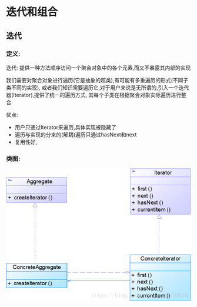 # 迭代和组合

## 迭代
### 定义:

迭代: 提供一种方法顺序访问一个聚合对象中的各个元素,而又不暴露其内部的实现

我们需要对聚合对象进行遍历(它是抽象的超类),有可能有多重遍历的形式(不同子类不同的实现),
或者我们知识需要遍历它,对于用户来说是无所谓的,引入一个迭代器(Iterator),提供了统一的遍历方式,
其每个子类在根据聚合对象实际遍历进行整合

优点:
+ 用户只通过Iterator来遍历,具体实现被隐藏了
+ 遍历与实现的分来的(解耦)遍历只通过hasNext和next
+ 复用性好,

### 类图:

![](img/iterator.png)

###